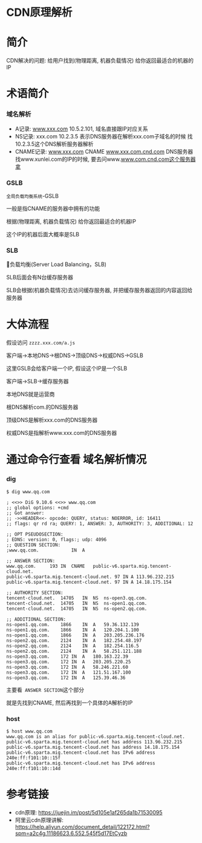 # CDN原理解析

# 简介

CDN解决的问题: 给用户找到(物理距离, 机器负载情况) 给你返回最适合的机器的IP

# 术语简介

### 域名解析

- A记录: www.xxx.com 10.5.2.101, 域名直接跟IP对应关系
- NS记录: xxx.com 10.2.3.5 表示DNS服务器在解析xxx.com子域名的时候 找10.2.3.5这个DNS解析服务器解析
- CNAME记录: www.xxx.com CNAME www.xxx.com.cnd.com DNS服务器找www.xunlei.com的IP的时候, 要去问www.www.com.cnd.com这个服务器拿

### GSLB

`全局负载均衡系统`-GSLB

一般是指CNAME的服务器中拥有的功能

根据(物理距离, 机器负载情况) 给你返回最适合的机器IP

这个IP的机器后面大概率是SLB

### SLB

负载均衡(Server Load Balancing，SLB)

SLB后面会有N台缓存服务器

SLB会根据(机器负载情况)去访问缓存服务器, 并把缓存服务器返回的内容返回给服务器

# 大体流程

假设访问 `zzzz.xxx.com/a.js`

客户端->本地DNS->根DNS->顶级DNS->权威DNS->GSLB

这里GSLB会给客户端一个IP, 假设这个IP是一个SLB

客户端->SLB->缓存服务器

本地DNS就是运营商

根DNS解析com.的DNS服务器

顶级DNS是解析xxx.com的DNS服务器

权威DNS是指解析www.xxx.com的DNS服务器

# 通过命令行查看 域名解析情况

### dig

```
$ dig www.qq.com

; <<>> DiG 9.10.6 <<>> www.qq.com
;; global options: +cmd
;; Got answer:
;; ->>HEADER<<- opcode: QUERY, status: NOERROR, id: 16411
;; flags: qr rd ra; QUERY: 1, ANSWER: 3, AUTHORITY: 3, ADDITIONAL: 12

;; OPT PSEUDOSECTION:
; EDNS: version: 0, flags:; udp: 4096
;; QUESTION SECTION:
;www.qq.com.			IN	A

;; ANSWER SECTION:
www.qq.com.		193	IN	CNAME	public-v6.sparta.mig.tencent-cloud.net.
public-v6.sparta.mig.tencent-cloud.net.	97 IN A	113.96.232.215
public-v6.sparta.mig.tencent-cloud.net.	97 IN A	14.18.175.154

;; AUTHORITY SECTION:
tencent-cloud.net.	14705	IN	NS	ns-open3.qq.com.
tencent-cloud.net.	14705	IN	NS	ns-open1.qq.com.
tencent-cloud.net.	14705	IN	NS	ns-open2.qq.com.

;; ADDITIONAL SECTION:
ns-open1.qq.com.	1866	IN	A	59.36.132.139
ns-open1.qq.com.	1866	IN	A	120.204.1.100
ns-open1.qq.com.	1866	IN	A	203.205.236.176
ns-open2.qq.com.	2124	IN	A	182.254.48.197
ns-open2.qq.com.	2124	IN	A	182.254.116.5
ns-open2.qq.com.	2124	IN	A	58.251.121.188
ns-open3.qq.com.	172	IN	A	180.163.22.39
ns-open3.qq.com.	172	IN	A	203.205.220.25
ns-open3.qq.com.	172	IN	A	58.246.221.60
ns-open3.qq.com.	172	IN	A	121.51.167.100
ns-open3.qq.com.	172	IN	A	125.39.46.36
```

主要看` ANSWER SECTION`这个部分

就是先找到CNAME, 然后再找到一个具体的A解析的IP

### host

```
$ host www.qq.com
www.qq.com is an alias for public-v6.sparta.mig.tencent-cloud.net.
public-v6.sparta.mig.tencent-cloud.net has address 113.96.232.215
public-v6.sparta.mig.tencent-cloud.net has address 14.18.175.154
public-v6.sparta.mig.tencent-cloud.net has IPv6 address 240e:ff:f101:10::15f
public-v6.sparta.mig.tencent-cloud.net has IPv6 address 240e:ff:f101:10::14d
```

# 参考链接

- cdn原理: https://juejin.im/post/5d105e1af265da1b71530095
- 阿里云cdn原理讲解: https://help.aliyun.com/document_detail/122172.html?spm=a2c4g.11186623.6.552.545f5d17EtCyzb